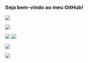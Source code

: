 ### Seja bem-vindo ao meu GitHub!

![](https://img.shields.io/badge/OS-Windows-black?style=for-the-badge&logo=windows)

![](https://img.shields.io/badge/Editor-Visual%20Studio%20/%20Code-black?style=for-the-badge&logo=visualstudio)

![](https://img.shields.io/badge/Code-C%23-black?style=for-the-badge&logo=csharp)
![](https://img.shields.io/badge/Code-.NET-black?style=for-the-badge&logo=dotnet)

![](https://img.shields.io/badge/Database-MySQL-black?style=for-the-badge&logo=mysql)

![](https://img.shields.io/badge/Tool-Github-black?style=for-the-badge&logo=github)
